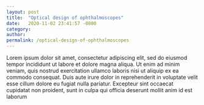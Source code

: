 ```yaml
---
layout: post
title:  "Optical design of ophthalmoscopes"
date:   2020-11-02 23:41:57 -0800
category:
author:
permalink: /optical-design-of-ophthalmoscopes
---
```


Lorem ipsum dolor sit amet, consectetur adipiscing elit, sed do eiusmod tempor incididunt ut labore et dolore magna aliqua. Ut enim ad minim veniam, quis nostrud exercitation ullamco laboris nisi ut aliquip ex ea commodo consequat. Duis aute irure dolor in reprehenderit in voluptate velit esse cillum dolore eu fugiat nulla pariatur. Excepteur sint occaecat cupidatat non proident, sunt in culpa qui officia deserunt mollit anim id est laborum